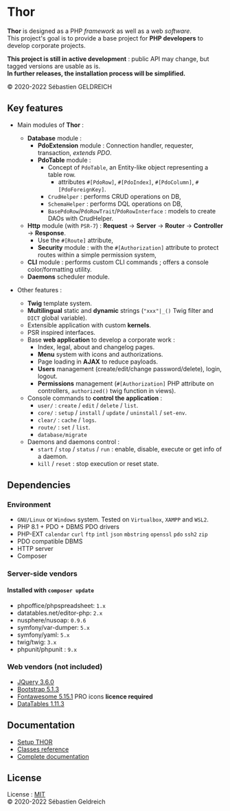 # Thor

**Thor** is designed as a PHP *framework* as well as a web *software*.  
This project's goal is to provide a base project for **PHP developers** to develop corporate projects.

**This project is still in active development** : public API may change, but tagged versions are usable as is.  
**In further releases, the installation process will be simplified.**

&copy; 2020-2022 Sébastien GELDREICH

## Key features

* Main modules of **Thor** :
    * **Database** module :
        * **PdoExtension** module : Connection handler, requester, transaction, *extends PDO*.
        * **PdoTable** module :
            * Concept of `PdoTable`, an Entity-like object representing a table row.
                * attributes `#[PdoRow]`, `#[PdoIndex]`, `#[PdoColumn]`, `#[PdoForeignKey]`.
            * `CrudHelper` : performs CRUD operations on DB,
            * `SchemaHelper` : performs DQL operations on DB,
            * `BasePdoRow`/`PdoRowTrait`/`PdoRowInterface` : models to create DAOs with CrudHelper.
    * **Http** module (with `PSR-7`) : **Request** -> **Server** -> **Router** -> **Controller** -> **Response**.
        * Use the `#[Route]` attribute,
        * **Security** module : with the `#[Authorization]` attribute to protect routes within a simple permission
          system,
    * **CLI** module : performs custom CLI commands ; offers a console color/formatting utility.
    * **Daemons** scheduler module.

* Other features :
    * **Twig** template system.
    * **Multilingual** static and **dynamic** strings (`"xxx"|_()` Twig filter and `DICT` global variable).
    * Extensible application with custom **kernels**.
    * PSR inspired interfaces.
    * Base **web application** to develop a corporate work :
        * Index, legal, about and changelog pages.
        * **Menu** system with icons and authorizations.
        * Page loading in **AJAX**  to reduce payloads.
        * **Users** management (create/edit/change password/delete), login, logout.
        * **Permissions** management (`#[Authorization]` PHP attribute on controllers, `authorized()` twig function in
          views).
    * Console commands to **control the application** :
        * `user/` : `create` / `edit` / `delete` / `list`.
        * `core/` : `setup` / `install` / `update` / `uninstall` / `set-env`.
        * `clear/` : `cache` / `logs`.
        * `route/` : `set` / `list`.
        * `database/migrate`
    * Daemons and daemons control :
        * `start` / `stop` / `status` / `run` : enable, disable, execute or get info of a daemon.
        * `kill` / `reset` : stop execution or reset state.

## Dependencies

### Environment

* `GNU/Linux` or `Windows` system. Tested on `Virtualbox`, `XAMPP` and `WSL2`.
* PHP 8.1 + PDO + DBMS PDO drivers
* PHP-EXT `calendar` `curl` `ftp` `intl` `json` `mbstring` `openssl` `pdo` `ssh2` `zip`
* PDO compatible DBMS
* HTTP server
* Composer

### Server-side vendors

#### Installed with `composer update`

- phpoffice/phpspreadsheet: ```1.x```
- datatables.net/editor-php: ```2.x```
- nusphere/nusoap: ```0.9.6```
- symfony/var-dumper: ```5.x```
- symfony/yaml: ```5.x```
- twig/twig: ```3.x```
- phpunit/phpunit : ```9.x```

### Web vendors (not included)

* [JQuery 3.6.0](https://code.jquery.com/jquery-3.5.1.min.js)
* [Bootstrap 5.1.3](https://getbootstrap.com/docs/5.1/getting-started/download/)
* [Fontawesome 5.15.1](https://fontawesome.com/) PRO icons **licence required**
* [DataTables 1.11.3](https://datatables.net/download/#bs5/dt-1.11.3/af-2.3.7/b-2.1.1/cr-1.5.5/date-1.1.1/fc-4.0.1/fh-3.2.1/kt-2.6.4/r-2.2.9/sc-2.0.5/sl-1.3.4)

## Documentation

* [Setup THOR](https://github.com/Trehinos/Thor/wiki/Setup)
* [Classes reference](https://github.com/Trehinos/Thor/wiki/documentation)
* [Complete documentation](https://github.com/Trehinos/thor/wiki)

## License

License : [MIT](LICENSE)  
&copy; 2020-2022 Sébastien Geldreich
